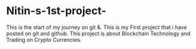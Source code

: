 # Nitin-s-1st-project-
This is the start of my journey on git &amp;.
This is my First project that i have posted on git and github.
This project is about Blockchain Technology and Trading on Crypto Currencies.
